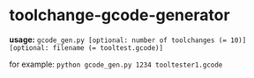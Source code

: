 # toolchange-gcode-generator


**usage:** ```gcode_gen.py [optional: number of toolchanges (= 10)] [optional: filename (= tooltest.gcode)]```

for example:
```python gcode_gen.py 1234 tooltester1.gcode```
